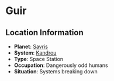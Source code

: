 # Guir

## Location Information
- **Planet**: [Savris](../planet--savris.md)
- **System**: [Kandrou](../../../system--kandrou.md)
- **Type**: Space Station
- **Occupation**: Dangerously odd humans
- **Situation**: Systems breaking down